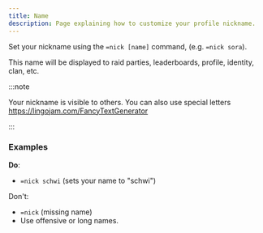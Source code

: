 ```yaml
---
title: Name
description: Page explaining how to customize your profile nickname.
---
```


Set your nickname using the `=nick [name]` command, (e.g. `=nick sora`). 

This name will be displayed to raid parties, leaderboards, profile, identity, clan, etc.

:::note
  
Your nickname is visible to others. You can also use special letters https://lingojam.com/FancyTextGenerator

:::  

### Examples

**Do**:
- `=nick schwi` (sets your name to "schwi")

Don't:
- `=nick` (missing name)
- Use offensive or long names.
